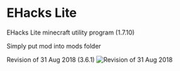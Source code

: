 # EHacks Lite
EHacks Lite minecraft utility program (1.7.10)

Simply put mod into mods folder

Revision of 31 Aug 2018 (3.6.1)
![Revision of 31 Aug 2018](http://1488.me/radioegor146/o9Ler8zVwP.png)
